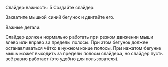 Слайдер
важность: 5
Создайте слайдер:


Захватите мышкой синий бегунок и двигайте его.

Важные детали:

Слайдер должен нормально работать при резком движении мыши влево или вправо за пределы полосы. 
При этом бегунок должен останавливаться чётко в нужном конце полосы.
При нажатом бегунке мышь может выходить за пределы полосы слайдера, но слайдер пусть всё равно 
работает (это удобно для пользователя).